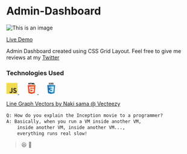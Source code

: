# Admin-Dashboard

![This is an image](https://raw.githubusercontent.com/hmjatt/Sign-up-Form/main/images/sign-up-form-screenshot.jpg)

[Live Demo](https://hmjatt.github.io/Admin-Dashboard/)

Admin Dashboard created using CSS Grid Layout. Feel free to give me reviews at my [Twitter](https://twitter.com/hmjatt/)

### Technologies Used

<a href="https://developer.mozilla.org/en-US/docs/Web/JavaScript" target="_blank" rel="noreferrer"> <img src="https://raw.githubusercontent.com/devicons/devicon/master/icons/javascript/javascript-original.svg" alt="javascript" width="30" height="30"/> </a>  &emsp;   <a href="https://www.w3.org/html/" target="_blank" rel="noreferrer"> <img src="https://raw.githubusercontent.com/devicons/devicon/master/icons/html5/html5-original-wordmark.svg" alt="html5" width="30" height="30"/> </a>  &emsp;   <a href="https://www.w3schools.com/css/" target="_blank" rel="noreferrer"> <img src="https://raw.githubusercontent.com/devicons/devicon/master/icons/css3/css3-original-wordmark.svg" alt="css3" width="30" height="30"/> </a>


<a href="https://www.vecteezy.com/members/naki-sama">Line Graph Vectors by Naki sama @ Vecteezy</a>



    Q: How do you explain the Inception movie to a programmer?
    A: Basically, when you run a VM inside another VM, 
        inside another VM, inside another VM..., 
        everything runs real slow!
>  	
> :laughing:	:space_invader: